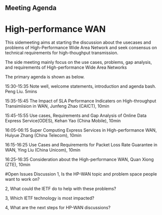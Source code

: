 ## Meeting Agenda

# High-performance WAN



This sidemeeting aims at starting the discussion about the usecases and problems of High-Performance Wide Area Network and seek consensus on technical requirements for high-thoughput transmission.

The side meeting mainly focus on the use cases, problems, gap analysis, and requirements of High-performance Wide Area Networks

The primary agenda is shown as below.

15:30-15:35 Note well, welcome statements, introduction and agenda bash. Peng Liu. 5mins

15:35-15:45 The Impact of SLA Performance Indicaters on High-throughput Transimiision in WAN, Junfeng Zhao (CAICT), 10min

15:45-15:55 Use cases, Requirements and Gap Analysis of Online Data Express Service(ODES), Kehan Yao (China Mobile), 10min

16:05-06:15 Super Computing Express Services in High-performance WAN, Huiyue Zhang (China Telecom), 10min

16:15-16:25 Use Cases and Requirements for Packet Loss Rate Guarantee in WAN, Ying Liu (China Unicom), 10min

16:25-16:35 Consideration about the High-performance WAN, Quan Xiong (ZTE), 10min


#Open Issues Discussion
1, Is the HP-WAN topic and problem space people want to work on?

2, What could the IETF do to help with these problems?

3, Which IETF technology is most impacted?

4, What are the next steps for HP-WAN discussions?








